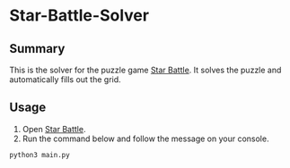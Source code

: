# Star-Battle-Solver

## Summary
This is the solver for the puzzle game [Star Battle](https://www.puzzle-star-battle.com/).
It solves the puzzle and automatically fills out the grid.

## Usage
1. Open [Star Battle](https://www.puzzle-star-battle.com/).
2. Run the command below and follow the message on your console.
```
python3 main.py
```
